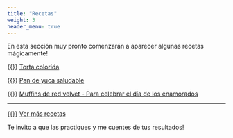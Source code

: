 ```yaml
---
title: "Recetas"
weight: 3
header_menu: true
---
```


En esta sección muy pronto comenzarán a aparecer algunas recetas mágicamente!

{{<icon class="fa fa-hand-o-right">}}&nbsp;[Torta colorida](recipes/torta_colorida)

{{<icon class="fa fa-hand-o-right">}}&nbsp;[Pan de yuca saludable](recipes/pan_yuca_saludable)

{{<icon class="fa fa-hand-o-right">}}&nbsp;[Muffins de red velvet - Para celebrar el día de los enamorados](recipes/muffins_red_velvet)

__________________________________________
{{<icon class="fa fa-hand-o-right">}}&nbsp;[Ver más recetas](categories)

Te invito a que las practiques y me cuentes de tus resultados!






